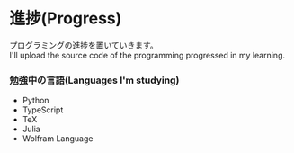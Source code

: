 # 進捗(Progress)
プログラミングの進捗を置いていきます。  
I'll upload the source code of the programming  progressed in my learning.
### 勉強中の言語(Languages I'm studying)
* Python
* TypeScript
* TeX
* Julia
* Wolfram Language
